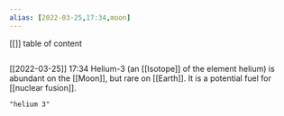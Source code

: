 ```yaml
---
alias: [2022-03-25,17:34,moon]
---
```

[[]]
table of content
```toc
```

[[2022-03-25]] 17:34
Helium-3 (an [[Isotope]] of the element helium) is abundant on the [[Moon]], but rare on [[Earth]]. It is a potential fuel for [[nuclear fusion]].
```query
"helium 3"
```